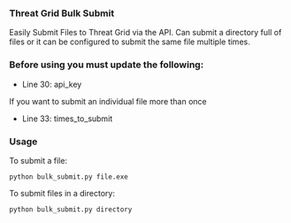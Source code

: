 ### Threat Grid Bulk Submit

Easily Submit Files to Threat Grid via the API. Can submit a directory full of files or it can be configured to submit the same file multiple times.

### Before using you must update the following:
- Line 30: api_key 

If you want to submit an individual file more than once
- Line 33: times_to_submit 

### Usage

To submit a file:
```
python bulk_submit.py file.exe
```

To submit files in a directory:
```
python bulk_submit.py directory
```
